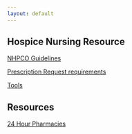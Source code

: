 ```yaml
---
layout: default
---
```

## Hospice Nursing Resource

[NHPCO Guidelines](https://docs.google.com/document/d/1wCt8dnNq-ct3YNkL_tB5pt8Nxd87dmJqvHMStD5daeU/pub)

[Prescription Request requirements](https://docs.google.com/document/d/1G3eRkaUgBPiYPnIbLd9r9reEh5iPDy4vdm2XHKuxJdE/pub)

[Tools](https://docs.google.com/document/d/1iaUf36YO2oOTvMCSuyBj_1A9qs6sfaCdWxvFdwzwGBo/pub)


## Resources

[24 Hour Pharmacies](https://docs.google.com/document/d/1K-NeCK2wYueBNubGO1pvgeabH-xzvX7lNvUimBl9mK8/pub)